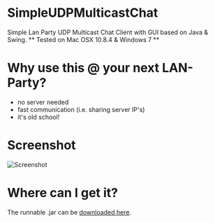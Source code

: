 SimpleUDPMulticastChat
======================
Simple Lan Party UDP Multicast Chat Client with GUI based on Java &amp; Swing.
** Tested on Mac OSX 10.8.4 & Windows 7 **

Why use this @ your next LAN-Party?
===================================
*  no server needed
* fast communication (i.e. sharing server IP's)
* it's old school!

Screenshot
==========
![Screenshot](http://jan.2freunde.org/img/screenshot.png)

Where can I get it?
==============
The runnable .jar can be [downloaded here](jan.2freunde.org/downloads/udp-chat-client.jar).
